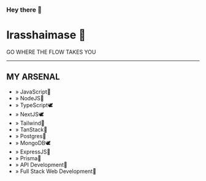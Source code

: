 ### Hey there 👻
<h1>Irasshaimase 🎊</h1>
<p>GO WHERE THE FLOW TAKES YOU</p>
<hr/>
<h2>MY ARSENAL</h2>
<ul>
  <li>» JavaScript🦅</li>
  <li>» NodeJS🦅</li>
  <li>» TypeScript🕊️</li>
  <li>» NextJS🕊️</li>
  <li>» Tailwind🦅</li>
  <li>» TanStack🐧</li>
  <li>» Postgres🐧</li>
  <li>» MongoDB🕊️</li>
  <li>» ExpressJS🦅</li>
  <li>» Prisma🐧</li>
  <li>» API Development🦅</li>
  <li>» Full Stack Web Development🦅</li>
</ul>

